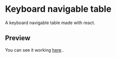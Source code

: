 # Keyboard navigable table
A keyboard navigable table made with react.
## Preview
You can see it working [here](https://elpopisencio.github.io/keyboard-navigable-table/)..
